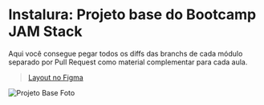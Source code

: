 # Instalura: Projeto base do Bootcamp JAM Stack

Aqui você consegue pegar todos os diffs das branchs de cada módulo separado por Pull Request como material complementar para cada aula.

> [Layout no Figma](https://www.figma.com/file/Veefm1pjkeTFcJC7BUqHge/Instalura?node-id=0%3A1)

![Projeto Base Foto](_docs/projeto-base.png)